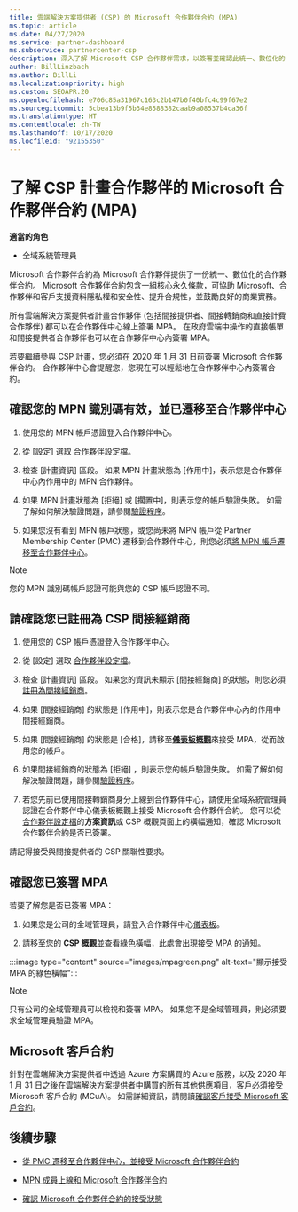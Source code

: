 ```yaml
---
title: 雲端解決方案提供者 (CSP) 的 Microsoft 合作夥伴合約 (MPA)
ms.topic: article
ms.date: 04/27/2020
ms.service: partner-dashboard
ms.subservice: partnercenter-csp
description: 深入了解 Microsoft CSP 合作夥伴需求，以簽署並確認此統一、數位化的 Microsoft 合作夥伴合約 (MPA)。
author: BillLinzbach
ms.author: BillLi
ms.localizationpriority: high
ms.custom: SEOAPR.20
ms.openlocfilehash: e706c85a31967c163c2b147b0f40bfc4c99f67e2
ms.sourcegitcommit: 5cbea13b9f5b34e8588382caab9a08537b4ca36f
ms.translationtype: HT
ms.contentlocale: zh-TW
ms.lasthandoff: 10/17/2020
ms.locfileid: "92155350"
---
```

# <a name="learn-about-the-microsoft-partner-agreement-mpa-for-csp-program-partners"></a>了解 CSP 計畫合作夥伴的 Microsoft 合作夥伴合約 (MPA)

**適當的角色**

- 全域系統管理員

Microsoft 合作夥伴合約為 Microsoft 合作夥伴提供了一份統一、數位化的合作夥伴合約。 Microsoft 合作夥伴合約包含一組核心永久條款，可協助 Microsoft、合作夥伴和客戶支援資料隱私權和安全性、提升合規性，並鼓勵良好的商業實務。

所有雲端解決方案提供者計畫合作夥伴 (包括間接提供者、間接轉銷商和直接計費合作夥伴) 都可以在合作夥伴中心線上簽署 MPA。 在政府雲端中操作的直接帳單和間接提供者合作夥伴也可以在合作夥伴中心內簽署 MPA。

若要繼續參與 CSP 計畫，您必須在 2020 年 1 月 31 日前簽署 Microsoft 合作夥伴合約。 合作夥伴中心會提醒您，您現在可以輕鬆地在合作夥伴中心內簽署合約。

## <a name="verify-your-mpn-id-is-active-and-migrated-to-partner-center"></a>確認您的 MPN 識別碼有效，並已遷移至合作夥伴中心

1. 使用您的 MPN 帳戶憑證登入合作夥伴中心。
 
1. 從 [設定] 選取 [合作夥伴設定檔](https://partner.microsoft.com/pcv/accountsettings/connectedpartnerprofile)。

1. 檢查 [計畫資訊] 區段。 如果 MPN 計畫狀態為 [作用中]，表示您是合作夥伴中心內作用中的 MPN 合作夥伴。
 
1. 如果 MPN 計畫狀態為 [拒絕] 或 [擱置中]，則表示您的帳戶驗證失敗。 如需了解如何解決驗證問題，請參閱[驗證程序](verification-responses.md)。

1. 如果您沒有看到 MPN 帳戶狀態，或您尚未將 MPN 帳戶從 Partner Membership Center (PMC) 遷移到合作夥伴中心，則您必須[將 MPN 帳戶遷移至合作夥伴中心](move-pmc-pc-map.md)。

>[!NOTE]
>您的 MPN 識別碼帳戶認證可能與您的 CSP 帳戶認證不同。

## <a name="confirm-you-are-enrolled-as-a-csp-indirect-reseller"></a>請確認您已註冊為 CSP 間接經銷商

1. 使用您的 CSP 帳戶憑證登入合作夥伴中心。

1. 從 [設定] 選取 [合作夥伴設定檔](https://partner.microsoft.com/pcv/accountsettings/partnerprofile)。

1. 檢查 [計畫資訊] 區段。 如果您的資訊未顯示 [間接經銷商] 的狀態，則您必須[註冊為間接經銷商](https://partner.microsoft.com/cloud-solution-provider/whats-required)。

1. 如果 [間接經銷商] 的狀態是 [作用中]，則表示您是合作夥伴中心內的作用中間接經銷商。
 
4. 如果 [間接經銷商] 的狀態是 [合格]，請移至[**儀表板概觀**](https://partner.microsoft.com/pcv/dashboard/overview)來接受 MPA，從而啟用您的帳戶。
 
1. 如果間接經銷商的狀態為 [拒絕] ，則表示您的帳戶驗證失敗。 如需了解如何解決驗證問題，請參閱[驗證程序](verification-responses.md)。

1. 若您先前已使用間接轉銷商身分上線到合作夥伴中心，請使用全域系統管理員認證在合作夥伴中心儀表板概觀上接受 Microsoft 合作夥伴合約。 您可以從[合作夥伴設定檔](https://partner.microsoft.com/pcv/accountsettings/partnerprofile)的**方案資訊**或 CSP 概觀頁面上的橫幅通知，確認 Microsoft 合作夥伴合約是否已簽署。

請記得接受與間接提供者的 CSP 關聯性要求。

## <a name="verify-that-you-have-signed-the-mpa"></a>確認您已簽署 MPA

若要了解您是否已簽署 MPA：

1. 如果您是公司的全域管理員，請登入合作夥伴中心[儀表板](https://partner.microsoft.com/dashboard/home)。

2. 請移至您的 **CSP 概觀**並查看綠色橫幅，此處會出現接受 MPA 的通知。
 
:::image type="content" source="images/mpagreen.png" alt-text="顯示接受 MPA 的綠色橫幅":::

>[!NOTE]
>只有公司的全域管理員可以檢視和簽署 MPA。 如果您不是全域管理員，則必須要求全域管理員驗證 MPA。

## <a name="microsoft-customer-agreement"></a>Microsoft 客戶合約

針對在雲端解決方案提供者中透過 Azure 方案購買的 Azure 服務，以及 2020 年 1 月 31 日之後在雲端解決方案提供者中購買的所有其他供應項目，客戶必須接受 Microsoft 客戶合約 (MCuA)。 如需詳細資訊，請閱讀[確認客戶接受 Microsoft 客戶合約](confirm-customer-agreement.md)。

## <a name="next-steps"></a>後續步驟

- [從 PMC 遷移至合作夥伴中心，並接受 Microsoft 合作夥伴合約](https://assetsprod.microsoft.com/mpn/migrate-pmc-pc-mpa-guide.pptx)

- [MPN 成員上線和 Microsoft 合作夥伴合約](https://assetsprod.microsoft.com/mpn/onboard-pc-csp-mpn-mpa-guide.pptx)

- [確認 Microsoft 合作夥伴合約的接受狀態](https://assetsprod.microsoft.com/mpn/verify-mpa-acceptance-status.pptx)
